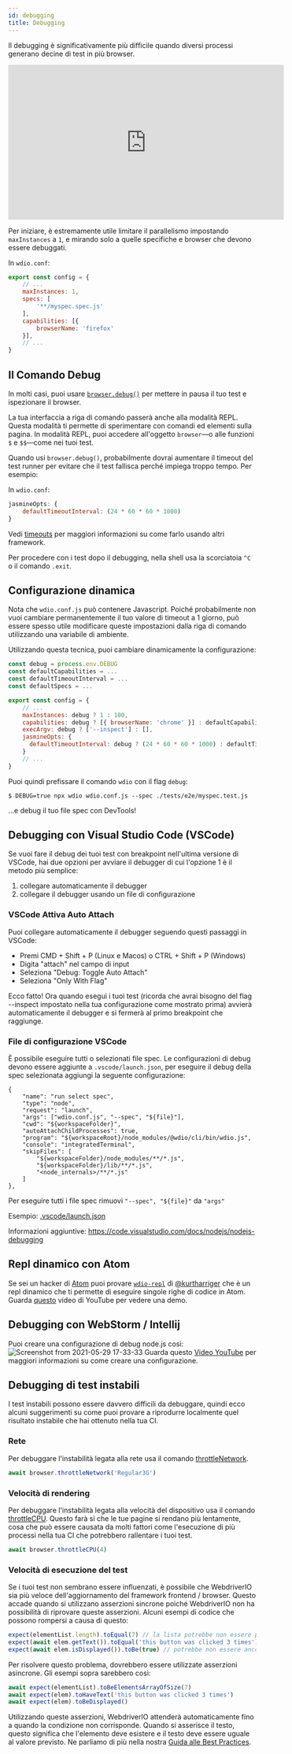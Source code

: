 ```yaml
---
id: debugging
title: Debugging
---
```


Il debugging è significativamente più difficile quando diversi processi generano decine di test in più browser.

<iframe width="560" height="315" src="https://www.youtube.com/embed/_bw_VWn5IzU" frameborder="0" allowFullScreen></iframe>

Per iniziare, è estremamente utile limitare il parallelismo impostando `maxInstances` a `1`, e mirando solo a quelle specifiche e browser che devono essere debuggati.

In `wdio.conf`:

```js
export const config = {
    // ...
    maxInstances: 1,
    specs: [
        '**/myspec.spec.js'
    ],
    capabilities: [{
        browserName: 'firefox'
    }],
    // ...
}
```

## Il Comando Debug

In molti casi, puoi usare [`browser.debug()`](/docs/api/browser/debug) per mettere in pausa il tuo test e ispezionare il browser.

La tua interfaccia a riga di comando passerà anche alla modalità REPL. Questa modalità ti permette di sperimentare con comandi ed elementi sulla pagina. In modalità REPL, puoi accedere all'oggetto `browser`&mdash;o alle funzioni `$` e `$$`&mdash;come nei tuoi test.

Quando usi `browser.debug()`, probabilmente dovrai aumentare il timeout del test runner per evitare che il test fallisca perché impiega troppo tempo. Per esempio:

In `wdio.conf`:

```js
jasmineOpts: {
    defaultTimeoutInterval: (24 * 60 * 60 * 1000)
}
```

Vedi [timeouts](timeouts) per maggiori informazioni su come farlo usando altri framework.

Per procedere con i test dopo il debugging, nella shell usa la scorciatoia `^C` o il comando `.exit`.
## Configurazione dinamica

Nota che `wdio.conf.js` può contenere Javascript. Poiché probabilmente non vuoi cambiare permanentemente il tuo valore di timeout a 1 giorno, può essere spesso utile modificare queste impostazioni dalla riga di comando utilizzando una variabile di ambiente.

Utilizzando questa tecnica, puoi cambiare dinamicamente la configurazione:

```js
const debug = process.env.DEBUG
const defaultCapabilities = ...
const defaultTimeoutInterval = ...
const defaultSpecs = ...

export const config = {
    // ...
    maxInstances: debug ? 1 : 100,
    capabilities: debug ? [{ browserName: 'chrome' }] : defaultCapabilities,
    execArgv: debug ? ['--inspect'] : [],
    jasmineOpts: {
      defaultTimeoutInterval: debug ? (24 * 60 * 60 * 1000) : defaultTimeoutInterval
    }
    // ...
}
```

Puoi quindi prefissare il comando `wdio` con il flag `debug`:

```
$ DEBUG=true npx wdio wdio.conf.js --spec ./tests/e2e/myspec.test.js
```

...e debug il tuo file spec con DevTools!

## Debugging con Visual Studio Code (VSCode)

Se vuoi fare il debug dei tuoi test con breakpoint nell'ultima versione di VSCode, hai due opzioni per avviare il debugger di cui l'opzione 1 è il metodo più semplice:
 1. collegare automaticamente il debugger
 2. collegare il debugger usando un file di configurazione

### VSCode Attiva Auto Attach

Puoi collegare automaticamente il debugger seguendo questi passaggi in VSCode:
 - Premi CMD + Shift + P (Linux e Macos) o CTRL + Shift + P (Windows)
 - Digita "attach" nel campo di input
 - Seleziona "Debug: Toggle Auto Attach"
 - Seleziona "Only With Flag"

 Ecco fatto! Ora quando esegui i tuoi test (ricorda che avrai bisogno del flag --inspect impostato nella tua configurazione come mostrato prima) avvierà automaticamente il debugger e si fermerà al primo breakpoint che raggiunge.

### File di configurazione VSCode

È possibile eseguire tutti o selezionati file spec. Le configurazioni di debug devono essere aggiunte a `.vscode/launch.json`, per eseguire il debug della spec selezionata aggiungi la seguente configurazione:
```
{
    "name": "run select spec",
    "type": "node",
    "request": "launch",
    "args": ["wdio.conf.js", "--spec", "${file}"],
    "cwd": "${workspaceFolder}",
    "autoAttachChildProcesses": true,
    "program": "${workspaceRoot}/node_modules/@wdio/cli/bin/wdio.js",
    "console": "integratedTerminal",
    "skipFiles": [
        "${workspaceFolder}/node_modules/**/*.js",
        "${workspaceFolder}/lib/**/*.js",
        "<node_internals>/**/*.js"
    ]
},
```

Per eseguire tutti i file spec rimuovi `"--spec", "${file}"` da `"args"`

Esempio: [.vscode/launch.json](https://github.com/mgrybyk/webdriverio-devtools/blob/master/.vscode/launch.json)

Informazioni aggiuntive: https://code.visualstudio.com/docs/nodejs/nodejs-debugging

## Repl dinamico con Atom

Se sei un hacker di [Atom](https://atom.io/) puoi provare [`wdio-repl`](https://github.com/kurtharriger/wdio-repl) di [@kurtharriger](https://github.com/kurtharriger) che è un repl dinamico che ti permette di eseguire singole righe di codice in Atom. Guarda [questo](https://www.youtube.com/watch?v=kdM05ChhLQE) video di YouTube per vedere una demo.

## Debugging con WebStorm / Intellij
Puoi creare una configurazione di debug node.js così:
![Screenshot from 2021-05-29 17-33-33](https://user-images.githubusercontent.com/18728354/120088460-81844c00-c0a5-11eb-916b-50f21c8472a8.png)
Guarda questo [Video YouTube](https://www.youtube.com/watch?v=Qcqnmle6Wu8) per maggiori informazioni su come creare una configurazione.

## Debugging di test instabili

I test instabili possono essere davvero difficili da debuggare, quindi ecco alcuni suggerimenti su come puoi provare a riprodurre localmente quel risultato instabile che hai ottenuto nella tua CI.

### Rete
Per debuggare l'instabilità legata alla rete usa il comando [throttleNetwork](https://webdriver.io/docs/api/browser/throttleNetwork).
```js
await browser.throttleNetwork('Regular3G')
```

### Velocità di rendering
Per debuggare l'instabilità legata alla velocità del dispositivo usa il comando [throttleCPU](https://webdriver.io/docs/api/browser/throttleCPU).
Questo farà sì che le tue pagine si rendano più lentamente, cosa che può essere causata da molti fattori come l'esecuzione di più processi nella tua CI che potrebbero rallentare i tuoi test.
```js
await browser.throttleCPU(4)
```

### Velocità di esecuzione del test

Se i tuoi test non sembrano essere influenzati, è possibile che WebdriverIO sia più veloce dell'aggiornamento del framework frontend / browser. Questo accade quando si utilizzano asserzioni sincrone poiché WebdriverIO non ha possibilità di riprovare queste asserzioni. Alcuni esempi di codice che possono rompersi a causa di questo:
```js
expect(elementList.length).toEqual(7) // la lista potrebbe non essere popolata al momento dell'asserzione
expect(await elem.getText()).toEqual('this button was clicked 3 times') // il testo potrebbe non essere ancora aggiornato al momento dell'asserzione, risultando in un errore ("this button was clicked 2 times" non corrisponde al previsto "this button was clicked 3 times")
expect(await elem.isDisplayed()).toBe(true) // potrebbe non essere ancora visualizzato
```
Per risolvere questo problema, dovrebbero essere utilizzate asserzioni asincrone. Gli esempi sopra sarebbero così:
```js
await expect(elementList).toBeElementsArrayOfSize(7)
await expect(elem).toHaveText('this button was clicked 3 times')
await expect(elem).toBeDisplayed()
```
Utilizzando queste asserzioni, WebdriverIO attenderà automaticamente fino a quando la condizione non corrisponde. Quando si asserisce il testo, questo significa che l'elemento deve esistere e il testo deve essere uguale al valore previsto.
Ne parliamo di più nella nostra [Guida alle Best Practices](https://webdriver.io/docs/bestpractices#use-the-built-in-assertions).